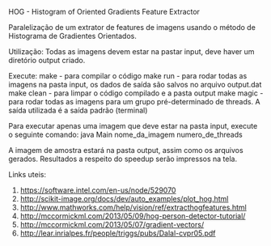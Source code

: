 
HOG - Histogram of Oriented Gradients Feature Extractor


Paralelização de um extrator de features de imagens usando o método de Histograma de Gradientes Orientados.


Utilização:
Todas as imagens devem estar na pastar input, deve haver um diretório output criado.


Execute:
make - para compilar o código
make run - para rodar todas as imagens na pasta input, os dados de saída são salvos no arquivo output.dat
make clean - para limpar o código compilado e a pasta output
make magic - para rodar todas as imagens para um grupo pré-determinado de threads. A saída utilizada é a saída padrão (terminal)


Para executar apenas uma imagem que deve estar na pasta input, execute o seguinte comando:
java Main nome_da_imagem numero_de_threads

A imagem de amostra estará na pasta output, assim como os arquivos gerados. Resultados a respeito do speedup serão impressos na tela.


Links uteis:

1. https://software.intel.com/en-us/node/529070
2. http://scikit-image.org/docs/dev/auto_examples/plot_hog.html
3. http://www.mathworks.com/help/vision/ref/extracthogfeatures.html
4. http://mccormickml.com/2013/05/09/hog-person-detector-tutorial/
5. http://mccormickml.com/2013/05/07/gradient-vectors/
6. http://lear.inrialpes.fr/people/triggs/pubs/Dalal-cvpr05.pdf
